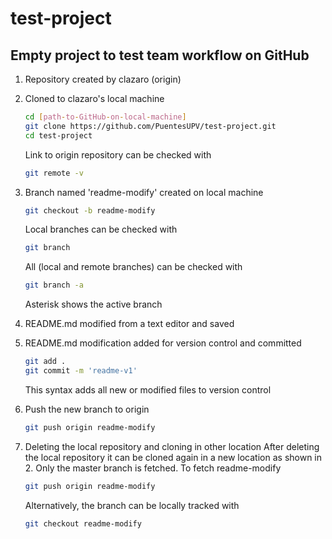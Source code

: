 # test-project

## Empty project to test team workflow on GitHub

1. Repository created by clazaro (origin)

2. Cloned to clazaro's local machine
    ```bash
    cd [path-to-GitHub-on-local-machine]
    git clone https://github.com/PuentesUPV/test-project.git
    cd test-project
    ```

    Link to origin repository can be checked with
   ```bash
   git remote -v
   ```

3. Branch named 'readme-modify' created on local machine
   ```bash
   git checkout -b readme-modify
   ```

   Local branches can be checked with
   ```bash
   git branch
   ```
   All (local and remote branches) can be checked with
   ```bash
   git branch -a
   ```

   Asterisk shows the active branch


4. README.md modified from a text editor and saved


5. README.md modification added for version control and committed
   ```bash
   git add .
   git commit -m 'readme-v1'
   ```

   This syntax adds all new or modified files to version control

6. Push the new branch to origin
   ```bash
   git push origin readme-modify
   ```
7. Deleting the local repository and cloning in other location
   After deleting the local repository it can be cloned again in a new location as shown in 2.
   Only the master branch is fetched.
   To fetch readme-modify
   ```bash
   git push origin readme-modify
   ```
   Alternatively, the branch can be locally tracked with
   ```bash
   git checkout readme-modify
   ```

